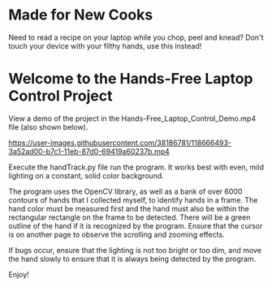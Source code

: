 # Made for New Cooks
Need to read a recipe on your laptop while you chop, peel and knead? Don't touch your device with your filthy hands, use this instead!

# Welcome to the Hands-Free Laptop Control Project
View a demo of the project in the Hands-Free_Laptop_Control_Demo.mp4 file (also shown below).

https://user-images.githubusercontent.com/38186781/118666493-3a52ad00-b7c1-11eb-87d0-69419a60237b.mp4

Execute the handTrack.py file run the program. It works best with even, mild lighting on a constant, solid 
color background.

The program uses the OpenCV library, as well as a bank of over 6000 contours of
hands that I collected myself, to identify hands in a frame. The hand color must
be measured first and the hand must also be within the rectangular rectangle
on the frame to be detected. There will be a green outline of the hand if it
is recognized by the program. Ensure that the cursor is on another page to
observe the scrolling and zooming effects.

If bugs occur, ensure that the lighting is not too bright or too dim, and move
the hand slowly to ensure that it is always being detected by the program.

Enjoy! 
